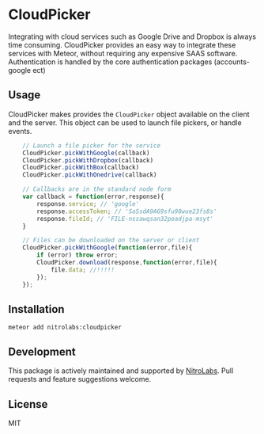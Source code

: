 # CloudPicker

Integrating with cloud services such as Google Drive and Dropbox is always time consuming. CloudPicker provides an easy way to integrate these services with Meteor, without requiring any expensive SAAS software. Authentication is handled by the core authentication packages (accounts-google ect)

## Usage
CloudPicker makes provides the `CloudPicker` object available on the client and the server. This object can be used to launch file pickers, or handle events.
```javascript
    // Launch a file picker for the service
    CloudPicker.pickWithGoogle(callback)
    CloudPicker.pickWithDropbox(callback)
    CloudPicker.pickWithBox(callback)
    CloudPicker.pickWithOnedrive(callback)

    // Callbacks are in the standard node form
    var callback = function(error,response){
        response.service; // 'google'
        response.accessToken; // 'SaSsdA9AG9sfu98wue23fs8s'
        response.fileId; // 'FILE-nssawqsan32poadjpa-msyt'
    }

    // Files can be downloaded on the server or client
    CloudPicker.pickWithGoogle(function(error,file){
        if (error) throw error;
        CloudPicker.download(response,function(error,file){
            file.data; //!!!!!
        });
    });
```


## Installation

    meteor add nitrolabs:cloudpicker

## Development
This package is actively maintained and supported by [NitroLabs](http://www.nitrolabs.com/).
Pull requests and feature suggestions welcome.

## License

MIT